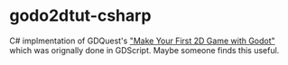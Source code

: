 # godo2dtut-csharp
C# implmentation of GDQuest's ["Make Your First 2D Game with Godot"](https://www.youtube.com/watch?v=Mc13Z2gboEk&list=PLhqJJNjsQ7KH_z21S_XeXD3Ht3WnSqW97) which was orignally done in GDScript. Maybe someone finds this useful.
